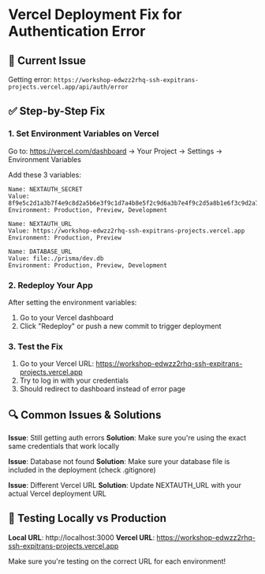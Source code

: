 # Vercel Deployment Fix for Authentication Error

## 🚨 Current Issue
Getting error: `https://workshop-edwzz2rhq-ssh-expitrans-projects.vercel.app/api/auth/error`

## ✅ Step-by-Step Fix

### 1. Set Environment Variables on Vercel

Go to: https://vercel.com/dashboard → Your Project → Settings → Environment Variables

Add these 3 variables:

```
Name: NEXTAUTH_SECRET
Value: 8f9e5c2d1a3b7f4e9c8d2a5b6e3f9c1d7a4b8e5f2c9d6a3b7e4f9c2d5a8b1e6f3c9d2a7b4e8f5c1d6a9b2e7f4c8d5a1b3e6f9c2d7a4b8e5f1c6a9b3e2d7f4c8
Environment: Production, Preview, Development
```

```
Name: NEXTAUTH_URL  
Value: https://workshop-edwzz2rhq-ssh-expitrans-projects.vercel.app
Environment: Production, Preview
```

```
Name: DATABASE_URL
Value: file:./prisma/dev.db
Environment: Production, Preview, Development
```

### 2. Redeploy Your App

After setting the environment variables:
1. Go to your Vercel dashboard
2. Click "Redeploy" or push a new commit to trigger deployment

### 3. Test the Fix

1. Go to your Vercel URL: https://workshop-edwzz2rhq-ssh-expitrans-projects.vercel.app
2. Try to log in with your credentials
3. Should redirect to dashboard instead of error page

## 🔍 Common Issues & Solutions

**Issue**: Still getting auth errors
**Solution**: Make sure you're using the exact same credentials that work locally

**Issue**: Database not found
**Solution**: Make sure your database file is included in the deployment (check .gitignore)

**Issue**: Different Vercel URL
**Solution**: Update NEXTAUTH_URL with your actual Vercel deployment URL

## 🧪 Testing Locally vs Production

**Local URL**: http://localhost:3000
**Vercel URL**: https://workshop-edwzz2rhq-ssh-expitrans-projects.vercel.app

Make sure you're testing on the correct URL for each environment!